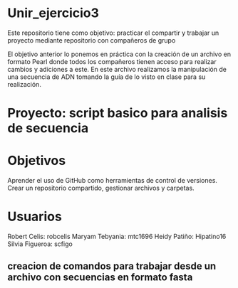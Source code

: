 
# Unir_ejercicio3
Este repositorio tiene como objetivo: practicar el compartir y trabajar un proyecto mediante repositorio con compañeros de grupo

El objetivo anterior lo ponemos en práctica con la creación de un archivo en formato Pearl donde todos los compañeros tienen acceso para realizar cambios y adiciones a este.
En este archivo realizamos la manipulación de una secuencia de ADN tomando la guía de lo visto en clase para su realización.

# Proyecto: script basico para analisis de secuencia

# Objetivos

Aprender el uso de GitHub como herramientas de control de versiones.
Crear un repositorio compartido, gestionar archivos y carpetas.

# Usuarios
Robert Celis: robcelis
Maryam Tebyania:  mtc1696
Heidy Patiño: Hipatino16
Silvia Figueroa: scfigo

## creacion de comandos para trabajar desde un archivo con secuencias en formato fasta